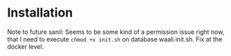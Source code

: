 # Installation

Note to future sanil: Seems to be some kind of a permission issue right now, that I need to execute `chmod +x init.sh` on database waali init.sh. Fix at the docker level.
